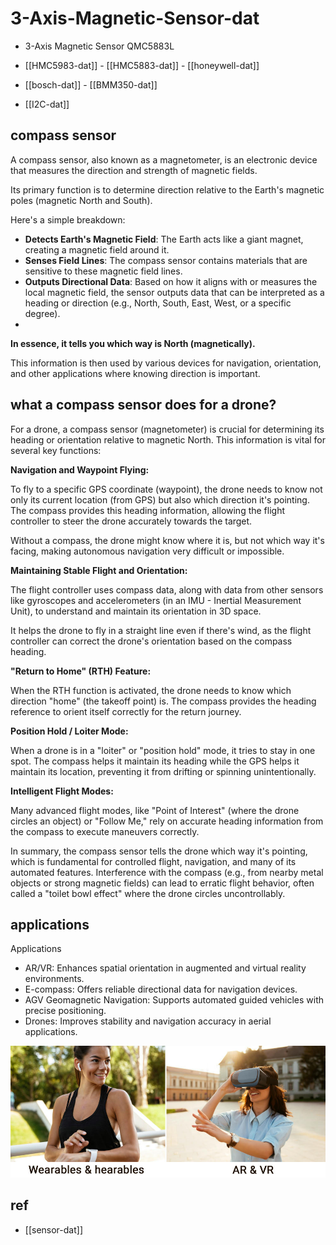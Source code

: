 
# 3-Axis-Magnetic-Sensor-dat

- 3-Axis Magnetic Sensor QMC5883L

- [[HMC5983-dat]] - [[HMC5883-dat]] - [[honeywell-dat]]

- [[bosch-dat]] - [[BMM350-dat]]

- [[I2C-dat]]


## compass sensor 

A compass sensor, also known as a magnetometer, is an electronic device that measures the direction and strength of magnetic fields.

Its primary function is to determine direction relative to the Earth's magnetic poles (magnetic North and South).

Here's a simple breakdown:

- **Detects Earth's Magnetic Field**: The Earth acts like a giant magnet, creating a magnetic field around it.
- **Senses Field Lines**: The compass sensor contains materials that are sensitive to these magnetic field lines.
- **Outputs Directional Data**: Based on how it aligns with or measures the local magnetic field, the sensor outputs data that can be interpreted as a heading or direction (e.g., North, South, East, West, or a specific degree).
- 
**In essence, it tells you which way is North (magnetically).**

This information is then used by various devices for navigation, orientation, and other applications where knowing direction is important.




## what a compass sensor does for a drone?

For a drone, a compass sensor (magnetometer) is crucial for determining its heading or orientation relative to magnetic North. This information is vital for several key functions:

**Navigation and Waypoint Flying:**

To fly to a specific GPS coordinate (waypoint), the drone needs to know not only its current location (from GPS) but also which direction it's pointing. The compass provides this heading information, allowing the flight controller to steer the drone accurately towards the target.

Without a compass, the drone might know where it is, but not which way it's facing, making autonomous navigation very difficult or impossible.

**Maintaining Stable Flight and Orientation:**

The flight controller uses compass data, along with data from other sensors like gyroscopes and accelerometers (in an IMU - Inertial Measurement Unit), to understand and maintain its orientation in 3D space.

It helps the drone to fly in a straight line even if there's wind, as the flight controller can correct the drone's orientation based on the compass heading.

**"Return to Home" (RTH) Feature:**

When the RTH function is activated, the drone needs to know which direction "home" (the takeoff point) is. The compass provides the heading reference to orient itself correctly for the return journey.

**Position Hold / Loiter Mode:**

When a drone is in a "loiter" or "position hold" mode, it tries to stay in one spot. The compass helps it maintain its heading while the GPS helps it maintain its location, preventing it from drifting or spinning unintentionally.

**Intelligent Flight Modes:**

Many advanced flight modes, like "Point of Interest" (where the drone circles an object) or "Follow Me," rely on accurate heading information from the compass to execute maneuvers correctly.

In summary, the compass sensor tells the drone which way it's pointing, which is fundamental for controlled flight, navigation, and many of its automated features. Interference with the compass (e.g., from nearby metal objects or strong magnetic fields) can lead to erratic flight behavior, often called a "toilet bowl effect" where the drone circles uncontrollably.


## applications 

Applications
- AR/VR: Enhances spatial orientation in augmented and virtual reality environments.
- E-compass: Offers reliable directional data for navigation devices.
- AGV Geomagnetic Navigation: Supports automated guided vehicles with precise positioning.
- Drones: Improves stability and navigation accuracy in aerial applications.

![](2025-07-13-02-11-47.png)


## ref 

- [[sensor-dat]]